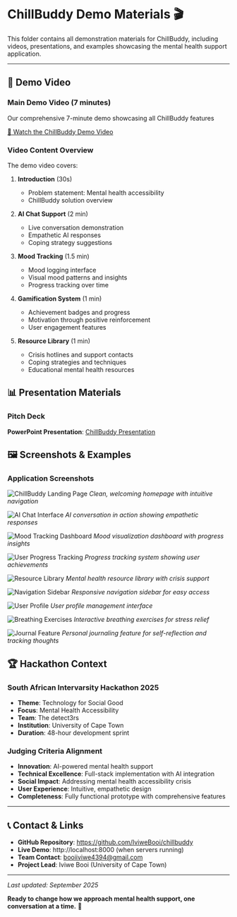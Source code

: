 # ChillBuddy Demo Materials 🎬

This folder contains all demonstration materials for ChillBuddy, including videos, presentations, and examples showcasing the mental health support application.

---

## 🎥 Demo Video

### Main Demo Video (7 minutes)
Our comprehensive 7-minute demo showcasing all ChillBuddy features


[🎥 Watch the ChillBuddy Demo Video](https://youtu.be/I66oMRZF6lw)



### Video Content Overview
The demo video covers:

1. **Introduction** (30s)
   - Problem statement: Mental health accessibility
   - ChillBuddy solution overview
  

2. **AI Chat Support** (2 min)
   - Live conversation demonstration
   - Empathetic AI responses
   - Coping strategy suggestions

3. **Mood Tracking** (1.5 min)
   - Mood logging interface
   - Visual mood patterns and insights
   - Progress tracking over time

4. **Gamification System** (1 min)
   - Achievement badges and progress
   - Motivation through positive reinforcement
   - User engagement features

5. **Resource Library** (1 min)
   - Crisis hotlines and support contacts
   - Coping strategies and techniques
   - Educational mental health resources


## 📊 Presentation Materials

### Pitch Deck

**PowerPoint Presentation**: [ChillBuddy Presentation](../assets/chillbuddyPresentation.pptx)


## 🖼️ Screenshots & Examples

### Application Screenshots

![ChillBuddy Landing Page](../assets/landing%20page.jpeg)
*Clean, welcoming homepage with intuitive navigation*

![AI Chat Interface](../assets/chat.jpeg)
*AI conversation in action showing empathetic responses*

![Mood Tracking Dashboard](../assets/mood.png)
*Mood visualization dashboard with progress insights*

![User Progress Tracking](../assets/progress.png)
*Progress tracking system showing user achievements*

![Resource Library](../assets/resources.png)
*Mental health resource library with crisis support*

![Navigation Sidebar](../assets/sidebar.jpeg)
*Responsive navigation sidebar for easy access*

![User Profile](../assets/userprofile.png)
*User profile management interface*

![Breathing Exercises](../assets/exercises.png)
*Interactive breathing exercises for stress relief*

![Journal Feature](../assets/journal.png)
*Personal journaling feature for self-reflection and tracking thoughts*


## 🏆 Hackathon Context

### South African Intervarsity Hackathon 2025
- **Theme**: Technology for Social Good
- **Focus**: Mental Health Accessibility
- **Team**: The detect3rs
- **Institution**: University of Cape Town
- **Duration**: 48-hour development sprint

### Judging Criteria Alignment
- **Innovation**: AI-powered mental health support
- **Technical Excellence**: Full-stack implementation with AI integration
- **Social Impact**: Addressing mental health accessibility crisis
- **User Experience**: Intuitive, empathetic design
- **Completeness**: Fully functional prototype with comprehensive features

---

## 📞 Contact & Links

- **GitHub Repository**: https://github.com/IviweBooi/chillbuddy
- **Live Demo**: http://localhost:8000 (when servers running)
- **Team Contact**: booiiviwe4394@gmail.com
- **Project Lead**: Iviwe Booi (University of Cape Town)

---

*Last updated: September 2025*

**Ready to change how we approach mental health support, one conversation at a time.** 🌟
